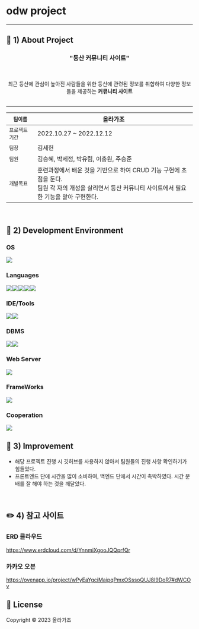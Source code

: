 # odw project

---

## :page_with_curl: 1) About Project
<h3 align="center">"등산 커뮤니티 사이트"</h3>
<br>
<p align="center">
최근 등산에 관심이 높아진 사람들을 위한 등산에 관련된 정보를 취합하여 다양한 정보들을 제공하는 <b> 커뮤니티 사이트</b> <br><br>
</p>

***

| `팀이름` | 올라가조 |
| ------------ | -------------------------------------------------- |
| `프로젝트 기간` | 2022.10.27 ~ 2022.12.12 |
| `팀장` | 김세헌 |
| `팀원` | 김승혜, 박세정, 박유림, 이충원, 주승준 |
| `개발목표` | 훈련과정에서 배운 것을 기반으로 하여 CRUD 기능 구현에 초점을 둔다. <br> 팀원 각 자의 개성을 살리면서 등산 커뮤니티 사이트에서 필요한 기능을 맡아 구현한다.         |
<br>


## :wrench: 2) Development Environment
### OS
<img src="https://img.shields.io/badge/window10-1572B6?style=for-the-badge&logo=windows&logoColor=white">

### Languages
<img src="https://img.shields.io/badge/java-007396?style=for-the-badge&logo=java&logoColor=white"><img src="https://img.shields.io/badge/HTML5-E34F26?style=for-the-badge&logo=HTML5&logoColor=white"><img src="https://img.shields.io/badge/CSS3-1572B6?style=for-the-badge&logo=CSS3&logoColor=white"><img src="https://img.shields.io/badge/JavaScript-F7DF1E?style=for-the-badge&logo=JavaScript&logoColor=white"><img src="https://img.shields.io/badge/jQuery-0769AD?style=for-the-badge&logo=jQuery&logoColor=white">

### IDE/Tools
<img src="https://img.shields.io/badge/Visual Studio-5C2D91?style=for-the-badge&logo=Visual Studio&logoColor=white"><img src="https://img.shields.io/badge/Eclipse-FE7A16.svg?style=for-the-badge&logo=Eclipse&logoColor=white">

### DBMS
<img src="https://img.shields.io/badge/Oracle-F80000?style=for-the-badge&logo=Oracle&logoColor=white"><img src="https://img.shields.io/badge/SqlDeveloper-gray?style=for-the-badge&logo=SqlDeveloper&logoColor=white">

### Web Server
<img src="https://img.shields.io/badge/Apache Tomcat-F8DC75?style=for-the-badge&logo=Apache Tomcat&logoColor=white">

### FrameWorks
<img src="https://img.shields.io/badge/Bootstrap-7952B3?style=for-the-badge&logo=Bootstrap&logoColor=white">

### Cooperation
<img src="https://img.shields.io/badge/Notion-000000?style=for-the-badge&logo=Notion&logoColor=white">
<br>


## 🤔 3) Improvement
+ 해당 프로젝트 진행 시 깃허브를 사용하지 않아서 팀원들의 진행 사항 확인하기가 힘들었다. 
+ 프론트엔드 단에 시간을 많이 소비하여, 백엔드 단에서 시간이 촉박하였다. 시간 분배를 잘 해야 하는 것을 깨달았다.
<br>


## :pencil2: 4) 참고 사이트
### ERD 클라우드
https://www.erdcloud.com/d/YnnmiXgooJQQprfQr

### 카카오 오븐
https://ovenapp.io/project/wPyEaYgciMaipqPmxOSssoQUJ8I9DoR7#dWCOv
<br>


## 📝 License

Copyright © 2023  올라가조  <br>
